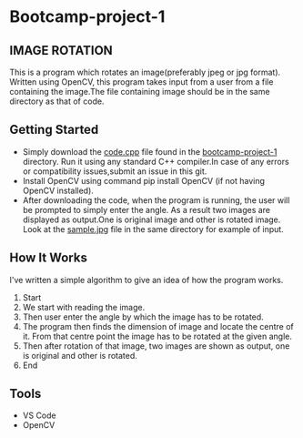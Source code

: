# Bootcamp-project-1

## IMAGE ROTATION
This is a program which rotates an image(preferably jpeg or jpg format). Written using OpenCV, this program takes input from a user from a file containing the image.The file containing image should be in the same directory as that of code.

## Getting Started
* Simply download the [code.cpp](code.cpp) file found in the [bootcamp-project-1](bootcamp-project-1) directory. Run it using any standard C++ compiler.In case of any errors or compatibility issues,submit an issue in this git.
* Install OpenCV using command pip install OpenCV (if not having OpenCV installed).
* After downloading the code, when the program is running, the user will be prompted to simply enter the angle. As a result two images are displayed as output.One is original image and other is rotated image. Look at the [sample.jpg](sample.jpg) file in the same directory for example of input. 

## How It Works
 I've written a simple algorithm to give an idea of how the program works.
 
1. Start
1. We start with reading the image.
2. Then user enter the angle by which the image has to be rotated.
3. The program then finds the dimension of image and locate the centre of it. From that centre point the image 
    has to be rotated at the given angle.
4. Then after rotation of that image, two images are shown as output, one is original and other is rotated.
5. End

## Tools

* VS Code
* OpenCV
